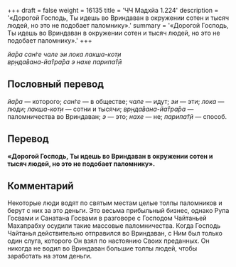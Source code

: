 +++
draft = false
weight = 16135
title = 'ЧЧ Мадхйа 1.224'
description = '«Дорогой Господь, Ты идешь во Вриндаван в окружении сотен и тысяч людей, но это не подобает паломнику».'
summary = '«Дорогой Господь, Ты идешь во Вриндаван в окружении сотен и тысяч людей, но это не подобает паломнику».'
+++

_йа̄ра сан̇ге чале эи лока лакша-кот̣и  
вр̣нда̄вана-йа̄тра̄ра э нахе парипа̄т̣ӣ_

## Пословный перевод

_йа̄ра_ — которого; _сан̇ге_ — в обществе; _чале_ — идут; _эи_ — эти; _лока_ — люди; _лакша_\-_кот̣и_ — сотни и тысячи; _вр̣нда̄вана_\-_йа̄тра̄ра_ — паломничества во Вриндаван; _э_ — это; _нахе_ — не; _парипа̄т̣ӣ_ — способ.

## Перевод

**«Дорогой Господь, Ты идешь во Вриндаван в окружении сотен и тысяч людей, но это не подобает паломнику».**

## Комментарий

Некоторые люди водят по святым местам целые толпы паломников и берут с них за это деньги. Это весьма прибыльный бизнес, однако Рупа Госвами и Санатана Госвами в разговоре с Господом Чайтаньей Махапрабху осудили такие массовые паломничества. Когда Господь Чайтанья действительно отправился во Вриндаван, с Ним был только один слуга, которого Он взял по настоянию Своих преданных. Он никогда не водил во Вриндаван большие толпы людей, чтобы заработать на этом деньги.
